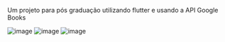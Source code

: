 Um projeto para pós graduação utilizando flutter e usando a API Google Books 

![image](https://github.com/pedrohc1/LivrariaFlutter/assets/86142962/56dc802a-74d9-45fc-a10d-daecbef8fc02)
![image](https://github.com/pedrohc1/LivrariaFlutter/assets/86142962/fad86ec6-8695-4117-ad02-aed5173c806a)
![image](https://github.com/pedrohc1/LivrariaFlutter/assets/86142962/a7b7c261-8d76-4b1e-bccb-e16a5e167222)


